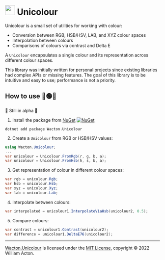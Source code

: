 # <img src="https://gitlab.com/Wacton/Unicolour/-/raw/main/Unicolour/Resources/Unicolour.png" width="32" height="32"> Unicolour
Unicolour is a small set of utilities for working with colour:
- Conversion between RGB, HSB/HSV, LAB, and XYZ colour spaces
- Interpolation between colours
- Comparisons of colours via contrast and Delta E

A `Unicolour` encapsulates a single colour and its representation across different colour spaces.

This library was initially written for personal projects since existing libraries had complex APIs or missing features.
The goal of this library is to be intuitive and easy to use; performance is not a priority.

## How to use 🔴🟢🔵
🚧 Still in alpha 🚧

1. Install the package from [NuGet](https://www.nuget.org/packages/Wacton.Unicolour/) [![NuGet](https://img.shields.io/nuget/v/Wacton.Unicolour.svg?maxAge=2592000)](https://www.nuget.org/packages/Wacton.Unicolour/)
```
dotnet add package Wacton.Unicolour
```

2. Create a `Unicolour` from RGB or HSB/HSV values:
```c#
using Wacton.Unicolour;
...
var unicolour = Unicolour.FromRgb(r, g, b, a);
var unicolour = Unicolour.FromHsb(h, s, b, a);
```

3. Get representation of colour in different colour spaces:
```c#
var rgb = unicolour.Rgb;
var hsb = unicolour.Hsb;
var xyz = unicolour.Xyz;
var lab = unicolour.Lab;
```

4. Interpolate between colours:
```c#
var interpolated = unicolour1.InterpolateViaHsb(unicolour2, 0.5);
```

5. Compare colours:
```c#
var contrast = unicolour1.Contrast(unicolour2);
var difference = unicolour1.DeltaE76(unicolour2);
```

---

[Wacton.Unicolour](https://gitlab.com/Wacton/Unicolour) is licensed under the [MIT License](https://choosealicense.com/licenses/mit/), copyright © 2022 William Acton.